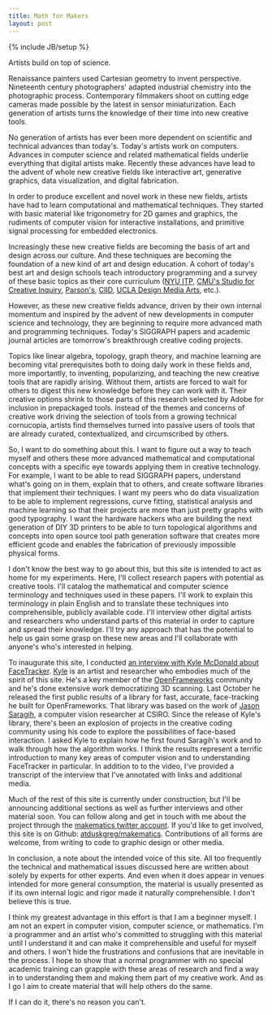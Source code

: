 ```yaml
---
title: Math for Makers
layout: post
---
```

{% include JB/setup %}

Artists build on top of science.

Renaissance painters used Cartesian geometry to invent perspective. Nineteenth century photographers' adapted industrial chemistry into the photographic process. Contemporary filmmakers shoot on cutting edge cameras made possible by the latest in sensor miniaturization. Each generation of artists turns the knowledge of their time into new creative tools.

No generation of artists has ever been more dependent on scientific and technical advances than today's. Today's artists work on computers. Advances in computer science and related mathematical fields underlie everything that digital artists make. Recently these advances have lead to the advent of whole new creative fields like interactive art, generative graphics, data visualization, and digital fabrication.

In order to produce excellent and novel work in these new fields, artists have had to learn computational and mathematical techniques. They started with basic material like trigonometry for 2D games and graphics, the rudiments of computer vision for interactive installations, and primitive signal processing for embedded electronics.

Increasingly these new creative fields are becoming the basis of art and design across our culture. And these techniques are becoming the foundation of a new kind of art and design education. A cohort of today's best art and design schools teach introductory programming and a survey of these basic topics as their core curriculum ([NYU ITP](http://itp.nyu.edu), [CMU's Studio for Creative Inquiry](http://studioforcreativeinquiry.org), [Parson's](http://www.newschool.edu/parsons/), [CIID](http://ciid.dk/), [UCLA Design Media Arts](http://dma.ucla.edu/), etc.).

However, as these new creative fields advance, driven by their own internal momentum and inspired by the advent of new developments in computer science and technology, they are beginning to require more advanced math and programming techniques. Today's SIGGRAPH papers and academic journal articles are tomorrow's breakthrough creative coding projects. 

Topics like linear algebra, topology, graph theory, and machine learning are becoming vital prerequisites both to doing daily work in these fields and, more importantly, to inventing, popularizing, and teaching the new creative tools that are rapidly arising. Without them, artists are forced to wait for others to digest this new knowledge before they can work with it. Their creative options shrink to those parts of this research selected by Adobe for inclusion in prepackaged tools. Instead of the themes and concerns of creative work driving the selection of tools from a growing technical cornucopia, artists find themselves turned into passive users of tools that are already curated, contextualized, and circumscribed by others.

So, I want to do something about this. I want to figure out a way to teach myself and others these more advanced mathematical and computational concepts with a specific eye towards applying them in creative technology. For example, I want to be able to read SIGGRAPH papers, understand what's going on in them, explain that to others, and create software libraries that implement their techniques. I want my peers who do data visualization to be able to implement regressions, curve fitting, statistical analysis and machine learning so that their projects are more than just pretty graphs with good typography. I want the hardware hackers who are building the next generation of DIY 3D printers to be able to turn topological algorithms and concepts into open source tool path generation software that creates more efficient gcode and enables the fabrication of previously impossible physical forms.

I don't know the best way to go about this, but this site is intended to act as home for my experiments. Here, I'll collect research papers with potential as creative tools. I'll catalog the mathematical and computer science terminology and techniques used in these papers. I'll work to explain this terminology in plain English and to translate these techniques into comprehensible, publicly available code. I'll interview other digital artists and researchers who understand parts of this material in order to capture and spread their knowledge. I'll try any approach that has the potential to help us gain some grasp on these new areas and I'll collaborate with anyone's who's interested in helping.

To inaugurate this site, I conducted [an interview with Kyle McDonald about FaceTracker](/research/facetracker). [Kyle](http://kylemcdonald.net) is an artist and researcher who embodies much of the spirit of this site. He's a key member of the [OpenFrameworks](http://openframeworks.cc) community and he's done extensive work democratizing 3D scanning. Last October he released the first public results of a library for fast, accurate, face-tracking he built for OpenFrameworks. That library was based on the work of [Jason Saragih](http://web.mac.com/jsaragih), a computer vision researcher at CSIRO. Since the release of Kyle's library, there's been an explosion of projects in the creative coding community using his code to explore the possibilities of face-based interaction. I asked Kyle to explain how he first found Saragih's work and to walk through how the algorithm works. I think the results represent a terrific introduction to many key areas of computer vision and to understanding FaceTracker in particular. In addition to to the video, I've provided a transcript of the interview that I've annotated with links and additional media.

Much of the rest of this site is currently under construction, but I'll be announcing additional sections as well as further interviews and other material soon. You can follow along and get in touch with me about the project through the [makematics twitter account](http://twitter.com/makematics). If you'd like to get involved, this site is on Github: [atduskgreg/makematics](http://github.com/atduskgreg/makematics). Contributions of all forms are welcome, from writing to code to graphic design or other media.

In conclusion, a note about the intended voice of this site. All too frequently the technical and mathematical issues discussed here are written about solely by experts for other experts. And even when it does appear in venues intended for more general consumption, the material is usually presented as if its own internal logic and rigor made it naturally comprehensible. I don't believe this is true.

I think my greatest advantage in this effort is that I am a  beginner myself. I am not an expert in computer vision, computer science, or mathematics. I'm a programmer and an artist who's committed to struggling with this material until I understand it and can make it comprehensible and useful for myself and others. I won't hide the frustrations and confusions that are inevitable in the process. I hope to show that a normal programmer with no special academic training can grapple with these areas of research and find a way in to understanding them and making them part of my creative work. And as I go I aim to create material that will help others do the same.

If I can do it, there's no reason you can't.